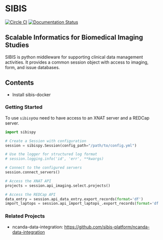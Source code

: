 # SIBIS
[![Circle CI](https://circleci.com/gh/sibis-platform/sibis.svg?style=svg)](https://circleci.com/gh/sibis-platform/sibis) [![Documentation Status](https://readthedocs.org/projects/sibis/badge/?version=latest)](http://sibis.readthedocs.org/en/latest/?badge=latest)

## Scalable Informatics for Biomedical Imaging Studies

SIBIS is python middleware for supporting clinical data management activities. It provides a common session object with access to imaging, form, and issue databases.

Contents
--------
* Install sibis-docker 

### Getting Started
To use `sibis`you need to have access to an XNAT server and a REDCap
server.

```python
import sibispy

# Create a Session with configuration
session = sibispy.Session(config_path="/path/to/config.yml")

# Use the logger for structured log format
# session.logging.info('id', 'err', **kwargs)

# Connect to the configured servers
session.connect_servers()

# Access the XNAT API
projects = session.api_imaging.select.projects()

# Access the REDCap API
data_entry = session.api_data_entry.export_records(format='df')
import_laptops = session.api_import_laptops_.export_records(format='df')
```

### Related Projects
- ncanda-data-integration: https://github.com/sibis-platform/ncanda-data-integration


